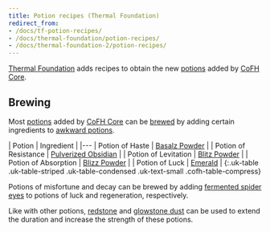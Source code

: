 ```yaml
---
title: Potion recipes (Thermal Foundation)
redirect_from:
- /docs/tf-potion-recipes/
- /docs/thermal-foundation/potion-recipes/
- /docs/thermal-foundation-2/potion-recipes/
---
```


[Thermal Foundation](/docs/1.12/thermal-foundation-2/) adds recipes to obtain the new
[potions](/docs/1.12/cofh-core-4/potions/) added by [CoFH Core](/docs/1.12/cofh-core-4/).


Brewing
-------

Most [potions](/docs/1.12/cofh-core-4/potions/) added by [CoFH Core](/docs/1.12/cofh-core-4/)
can be [brewed](https://minecraft.gamepedia.com/Brewing) by adding certain
ingredients to [awkward
potions](https://minecraft.gamepedia.com/Potion#Base_potions).

| Potion | Ingredient |
|---
| Potion of Haste | [Basalz Powder](/docs/1.12/thermal-foundation-2/basalz-powder/) |
| Potion of Resistance | [Pulverized Obsidian](/docs/1.12/thermal-foundation-2/pulverized-obsidian/) |
| Potion of Levitation | [Blitz Powder](/docs/1.12/thermal-foundation-2/blitz-powder/) |
| Potion of Absorption | [Blizz Powder](/docs/1.12/thermal-foundation-2/blizz-powder/) |
| Potion of Luck | [Emerald](https://minecraft.gamepedia.com/Emerald) |
{:.uk-table .uk-table-striped .uk-table-condensed .uk-text-small .cofh-table-compress}

Potions of misfortune and decay can be brewed by adding [fermented spider
eyes](https://minecraft.gamepedia.com/Fermented_Spider_Eye) to potions of luck
and regeneration, respectively.

Like with other potions, [redstone](https://minecraft.gamepedia.com/Redstone)
and [glowstone dust](https://minecraft.gamepedia.com/Glowstone_Dust) can be used
to extend the duration and increase the strength of these potions.
